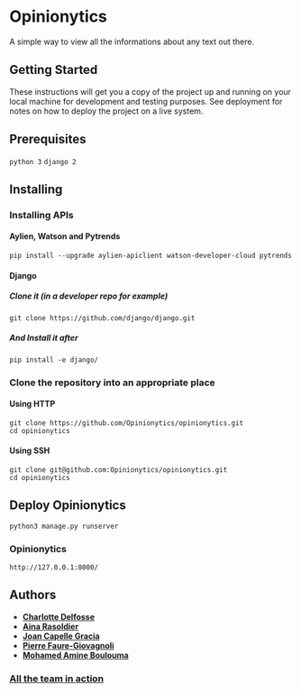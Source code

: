 # Opinionytics

A simple way to view all the informations about any text out there.

## Getting Started 

These instructions will get you a copy of the project up and running on your local machine for development and testing purposes. See deployment for notes on how to deploy the project on a live system.

## Prerequisites

```python 3```
```django 2```

## Installing

### Installing APIs

#### Aylien, Watson and Pytrends

```
pip install --upgrade aylien-apiclient watson-developer-cloud pytrends
```
#### Django

##### Clone it (in a developer repo for example)

```
git clone https://github.com/django/django.git
```

##### And Install it after

```
pip install -e django/
```

### Clone the repository into an appropriate place

#### Using HTTP

```
git clone https://github.com/Opinionytics/opinionytics.git
cd opinionytics
```

#### Using SSH

```
git clone git@github.com:Opinionytics/opinionytics.git
cd opinionytics
```

## Deploy Opinionytics

```
python3 manage.py runserver
```

### Opinionytics

```http://127.0.0.1:8000/ ```

## Authors

* [__Charlotte Delfosse__](https://github.com/cdel2)
* [__Aina Rasoldier__](https://github.com/ainar)
* [__Joan Capelle Gracia__](https://github.com/zas97)
* [__Pierre Faure-Giovagnoli__](https://github.com/PierreFG)
* [__Mohamed Amine Boulouma__](https://github.com/aminemboulouma)

### [All the team in action](https://www.youtube.com/watch?v=e_a-t3BJk8I&t=18s)